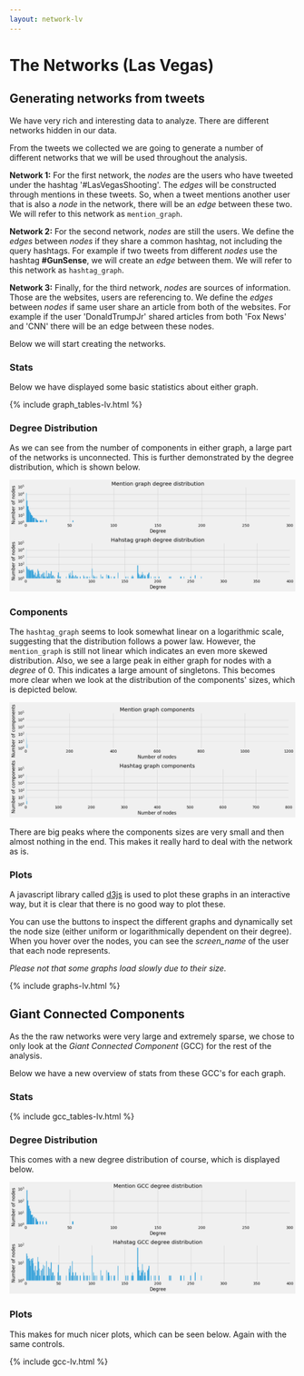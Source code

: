 ```yaml
---
layout: network-lv
---
```

# The Networks (Las Vegas)

## Generating networks from tweets
We have very rich and interesting data to analyze. There are different networks hidden in our data. 

From the tweets we collected we are going to generate a number of different networks that we will be used throughout the analysis. 

**Network 1:**
For the first network, the *nodes* are the users who have tweeted under the hashtag '#LasVegasShooting'. The *edges* will be constructed through mentions in these tweets. So, when a tweet mentions another user that is also a *node* in the network, there will be an *edge* between these two. We will refer to this network as `mention_graph`.   

**Network 2:**
For the second network, *nodes* are still the users. We define the *edges* between *nodes* if they share a common hashtag, not including the query hashtags. For example if two tweets from different *nodes* use the hashtag **#GunSense**, we will create an *edge* between them. We will refer to this network as `hashtag_graph`. 

**Network 3:**
Finally, for the third network, *nodes* are sources of information. Those are the websites, users are referencing to.  We define the *edges* between *nodes* if same user share an article from both of the websites. For example if the user 'DonaldTrumpJr' shared articles from both 'Fox News' and 'CNN' there will be an edge between these nodes. 

Below we will start creating the networks.

### Stats
Below we have displayed some basic statistics about either graph.

{% include graph_tables-lv.html %}

### Degree Distribution

As we can see from the number of components in either graph, a large part of
the networks is unconnected. This is further demonstrated by the degree
distribution, which is shown below.

![degree_distribution](images/graphs_degree_distribution.png)

### Components

The `hashtag_graph` seems to look somewhat linear on a logarithmic scale,
suggesting that the distribution follows a power law. However, the `mention_graph`
is still not linear which indicates an even more skewed distribution. Also,
we see a large peak in either graph for nodes with a *degree* of 0. This indicates
a large amount of singletons. This becomes more clear when we look at the
distribution of the components' sizes, which is depicted below.

![components_size](images/graphs_component_size.png)

There are big peaks where the components sizes are very small and then almost
nothing in the end. This makes it really hard to deal with the network as is.

### Plots

A javascript library called [d3js](www.d3js.org) is used to plot these graphs
in an interactive way, but it is clear that there is no good way to plot these.

You can use the buttons to inspect the different graphs and dynamically set
the node size (either uniform or logarithmically dependent on their degree).
When you hover over the nodes, you can see the *screen_name* of the user that
each node represents.

*Please not that some graphs load slowly due to their size.*

{% include graphs-lv.html %}

## Giant Connected Components

As the the raw networks were very large and extremely sparse, we chose to only
look at the *Giant Connected Component* (GCC) for the rest of the analysis.

Below we have a new overview of stats from these GCC's for each graph.
### Stats
{% include gcc_tables-lv.html %}

### Degree Distribution

This comes with a new degree distribution of course, which is displayed below.

![gcc_degree_dist](images/gcc_degree_distribution.png)

### Plots

This makes for much nicer plots, which can be seen below. Again with the same
controls.

{% include gcc-lv.html %}
